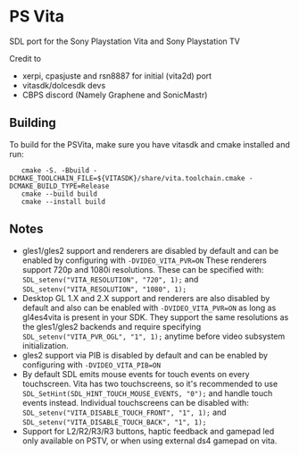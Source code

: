 PS Vita
=======
SDL port for the Sony Playstation Vita and Sony Playstation TV

Credit to
* xerpi, cpasjuste and rsn8887 for initial (vita2d) port
* vitasdk/dolcesdk devs
* CBPS discord (Namely Graphene and SonicMastr)

Building
--------
To build for the PSVita, make sure you have vitasdk and cmake installed and run:
```
   cmake -S. -Bbuild -DCMAKE_TOOLCHAIN_FILE=${VITASDK}/share/vita.toolchain.cmake -DCMAKE_BUILD_TYPE=Release
   cmake --build build
   cmake --install build
```


Notes
-----
* gles1/gles2 support and renderers are disabled by default and can be enabled by configuring with `-DVIDEO_VITA_PVR=ON`
  These renderers support 720p and 1080i resolutions. These can be specified with:
  `SDL_setenv("VITA_RESOLUTION", "720", 1);` and `SDL_setenv("VITA_RESOLUTION", "1080", 1);`
* Desktop GL 1.X and 2.X support and renderers are also disabled by default and also can be enabled with `-DVIDEO_VITA_PVR=ON` as long as gl4es4vita is present in your SDK.
  They support the same resolutions as the gles1/gles2 backends and require specifying `SDL_setenv("VITA_PVR_OGL", "1", 1);`
  anytime before video subsystem initialization.
* gles2 support via PIB is disabled by default and can be enabled by configuring with `-DVIDEO_VITA_PIB=ON`
* By default SDL emits mouse events for touch events on every touchscreen.
  Vita has two touchscreens, so it's recommended to use `SDL_SetHint(SDL_HINT_TOUCH_MOUSE_EVENTS, "0");` and handle touch events instead.
  Individual touchscreens can be disabled with:
  `SDL_setenv("VITA_DISABLE_TOUCH_FRONT", "1", 1);` and `SDL_setenv("VITA_DISABLE_TOUCH_BACK", "1", 1);`
* Support for L2/R2/R3/R3 buttons, haptic feedback and gamepad led only available on PSTV, or when using external ds4 gamepad on vita.
